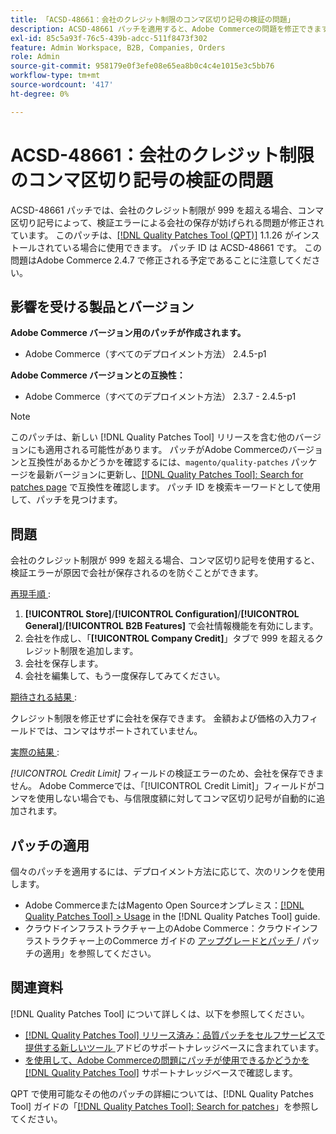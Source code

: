 ```yaml
---
title: 「ACSD-48661：会社のクレジット制限のコンマ区切り記号の検証の問題」
description: ACSD-48661 パッチを適用すると、Adobe Commerceの問題を修正できます。この問題では、会社のクレジット制限が 999 を超える場合、コンマ区切り記号を使用すると、検証エラーが原因で会社を保存することができません。
exl-id: 85c5a93f-76c5-439b-adcc-511f8473f302
feature: Admin Workspace, B2B, Companies, Orders
role: Admin
source-git-commit: 958179e0f3efe08e65ea8b0c4c4e1015e3c5bb76
workflow-type: tm+mt
source-wordcount: '417'
ht-degree: 0%

---
```


# ACSD-48661：会社のクレジット制限のコンマ区切り記号の検証の問題

ACSD-48661 パッチでは、会社のクレジット制限が 999 を超える場合、コンマ区切り記号によって、検証エラーによる会社の保存が妨げられる問題が修正されています。 このパッチは、[[!DNL Quality Patches Tool (QPT)]](/help/announcements/adobe-commerce-announcements/magento-quality-patches-released-new-tool-to-self-serve-quality-patches.md) 1.1.26 がインストールされている場合に使用できます。 パッチ ID は ACSD-48661 です。 この問題はAdobe Commerce 2.4.7 で修正される予定であることに注意してください。

## 影響を受ける製品とバージョン

**Adobe Commerce バージョン用のパッチが作成されます。**

* Adobe Commerce（すべてのデプロイメント方法） 2.4.5-p1

**Adobe Commerce バージョンとの互換性：**

* Adobe Commerce（すべてのデプロイメント方法） 2.3.7 - 2.4.5-p1

>[!NOTE]
>
>このパッチは、新しい [!DNL Quality Patches Tool] リリースを含む他のバージョンにも適用される可能性があります。 パッチがAdobe Commerceのバージョンと互換性があるかどうかを確認するには、`magento/quality-patches` パッケージを最新バージョンに更新し、[[!DNL Quality Patches Tool]: Search for patches page](https://experienceleague.adobe.com/tools/commerce-quality-patches/index.html?lang=ja) で互換性を確認します。 パッチ ID を検索キーワードとして使用して、パッチを見つけます。

## 問題

会社のクレジット制限が 999 を超える場合、コンマ区切り記号を使用すると、検証エラーが原因で会社が保存されるのを防ぐことができます。

<u> 再現手順 </u>:

1. **[!UICONTROL Store]**/**[!UICONTROL Configuration]**/**[!UICONTROL General]**/**[!UICONTROL B2B Features]** で会社情報機能を有効にします。
1. 会社を作成し、「**[!UICONTROL Company Credit]**」タブで 999 を超えるクレジット制限を追加します。
1. 会社を保存します。
1. 会社を編集して、もう一度保存してみてください。

<u> 期待される結果 </u>:

クレジット制限を修正せずに会社を保存できます。 金額および価格の入力フィールドでは、コンマはサポートされていません。

<u> 実際の結果 </u>:

*[!UICONTROL Credit Limit]* フィールドの検証エラーのため、会社を保存できません。 Adobe Commerceでは、「[!UICONTROL Credit Limit]」フィールドがコンマを使用しない場合でも、与信限度額に対してコンマ区切り記号が自動的に追加されます。

## パッチの適用

個々のパッチを適用するには、デプロイメント方法に応じて、次のリンクを使用します。

* Adobe CommerceまたはMagento Open Sourceオンプレミス：[[!DNL Quality Patches Tool] > Usage](https://experienceleague.adobe.com/docs/commerce-operations/tools/quality-patches-tool/usage.html?lang=ja) in the [!DNL Quality Patches Tool] guide.
* クラウドインフラストラクチャー上のAdobe Commerce：クラウドインフラストラクチャー上のCommerce ガイドの [ アップグレードとパッチ ](https://experienceleague.adobe.com/docs/commerce-cloud-service/user-guide/develop/upgrade/apply-patches.html?lang=ja)/ パッチの適用」を参照してください。

## 関連資料

[!DNL Quality Patches Tool] について詳しくは、以下を参照してください。

* [[!DNL Quality Patches Tool]  リリース済み：品質パッチをセルフサービスで提供する新しいツール ](/help/announcements/adobe-commerce-announcements/magento-quality-patches-released-new-tool-to-self-serve-quality-patches.md) アドビのサポートナレッジベースに含まれています。
* [ を使用して、Adobe Commerceの問題にパッチが使用できるかどうかを  [!DNL Quality Patches Tool]](/help/support-tools/patches-available-in-qpt-tool/check-patch-for-magento-issue-with-magento-quality-patches.md) サポートナレッジベースで確認します。

QPT で使用可能なその他のパッチの詳細については、[!DNL Quality Patches Tool] ガイドの「[[!DNL Quality Patches Tool]: Search for patches](https://experienceleague.adobe.com/tools/commerce-quality-patches/index.html?lang=ja)」を参照してください。
